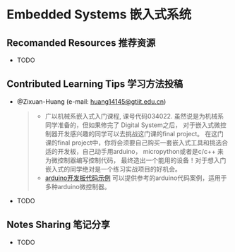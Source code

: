 # Embedded Systems 嵌入式系统

## Recomanded Resources 推荐资源

-   TODO

## Contributed Learning Tips 学习方法投稿

-   @Zixuan-Huang (e-mail: <huang14145@gtiit.edu.cn>)

    >   -   广以机械系嵌入式入门课程, 课号代码034022. 虽然说是为机械系同学准备的，但如果修完了 Digital System之后， 对于嵌入式微控制器开发感兴趣的同学可以去挑战这门课的final project。 在这门课的final project中，你将会须要自己购买一套嵌入式工具和挑选合适的开发板，自己动手用arduino， micropython或者是c/c++ 来为微控制器编写控制代码， 最终造出一个能用的设备！对于想入门嵌入式的同学绝对是一个练习实战项目的好机会。
    >   -   [arduino开发板代码示例](https://docs.arduino.cc/built-in-examples/) 可以提供参考的arduino代码案例，适用于多种arduino微控制器。

-   TODO

## Notes Sharing 笔记分享

-   TODO